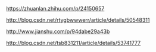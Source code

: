 https://zhuanlan.zhihu.com/p/24150657

http://blog.csdn.net/rtygbwwwerr/article/details/50548311

http://www.jianshu.com/p/94dabe29a43b

http://blog.csdn.net/tsb831211/article/details/53741777
